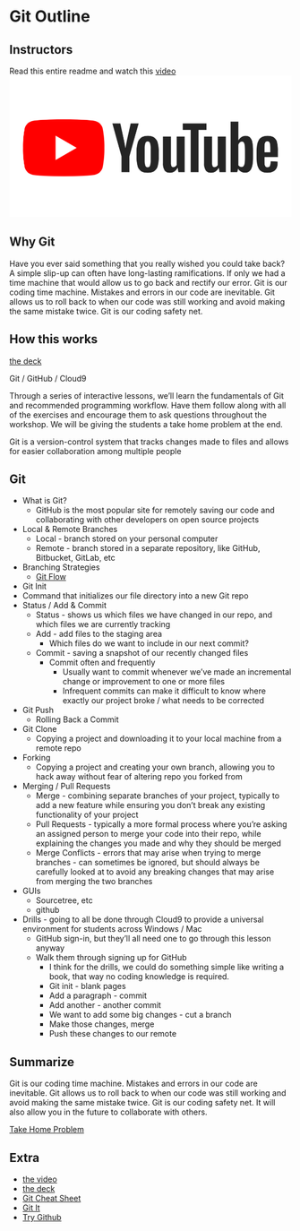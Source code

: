 # Git Outline

## Instructors

Read this entire readme and watch this [video](https://youtu.be/NuILmfGGEiU)
[![outline video](https://github.com/IvyRueb/Thinkful-Workshops/blob/master/assets/YouTube.png)](https://youtu.be/NuILmfGGEiU)


## Why Git

Have you ever said something that you really wished you could take back? A simple slip-up can often have long-lasting ramifications. If only we had a time machine that would allow us to go back and rectify our error. Git is our coding time machine. Mistakes and errors in our code are inevitable. Git allows us to roll back to when our code was still working and avoid making the same mistake twice. Git is our coding safety net.

## How this works

[the deck](https://github.com/IvyRueb/Thinkful-Workshops/blob/master/git/Git_Slides.pdf)

Git / GitHub / Cloud9

Through a series of interactive lessons, we’ll learn the fundamentals of Git and recommended programming workflow. Have them follow along with all of the exercises and encourage them to ask questions throughout the workshop. We will be giving the students a take home problem at the end.

Git is a version-control system that tracks changes made to files and allows for easier collaboration among multiple people

## Git

* What is Git?
  * GitHub is the most popular site for remotely saving our code and collaborating with other developers on open source projects
* Local & Remote Branches
  * Local - branch stored on your personal computer
  * Remote - branch stored in a separate repository, like GitHub, Bitbucket, GitLab, etc
* Branching Strategies
  * [Git Flow](https://www.atlassian.com/git/tutorials/comparing-workflows/gitflow-workflow)
* Git Init
* Command that initializes our file directory into a new Git repo
* Status / Add & Commit
  * Status - shows us which files we have changed in our repo, and which files we are currently tracking
  * Add - add files to the staging area
    * Which files do we want to include in our next commit?
  * Commit - saving a snapshot of our recently changed files
    * Commit often and frequently
      * Usually want to commit whenever we’ve made an incremental change or improvement to one or more files
      * Infrequent commits can make it difficult to know where exactly our project broke / what needs to be corrected
* Git Push
  * Rolling Back a Commit
* Git Clone
  * Copying a project and downloading it to your local machine from a remote repo
* Forking
  * Copying a project and creating your own branch, allowing you to hack away without fear of altering repo you forked from
* Merging / Pull Requests
  * Merge - combining separate branches of your project, typically to add a new feature while ensuring you don’t break any existing functionality of your project
  * Pull Requests - typically a more formal process where you’re asking an assigned person to merge your code into their repo, while explaining the changes you made and why they should be merged
  * Merge Conflicts - errors that may arise when trying to merge branches - can sometimes be ignored, but should always be carefully looked at to avoid any breaking changes that may arise from merging the two branches
* GUIs
  * Sourcetree, etc
  * github
* Drills - going to all be done through Cloud9 to provide a universal environment for students across Windows / Mac
  * GitHub sign-in, but they’ll all need one to go through this lesson anyway
  * Walk them through signing up for GitHub
    * I think for the drills, we could do something simple like writing a book, that way no coding knowledge is required.
    * Git init - blank pages
    * Add a paragraph - commit 
    * Add another - another commit
    * We want to add some big changes - cut a branch
    * Make those changes, merge
    * Push these changes to our remote

## Summarize

Git is our coding time machine. Mistakes and errors in our code are inevitable. Git allows us to roll back to when our code was still working and avoid making the same mistake twice. Git is our coding safety net. It will also allow you in the future to collaborate with others.

[Take Home Problem](https://codepen.io/chrisbridges/pen/aRLQgo?editors=0010)


## Extra

* [the video](https://youtu.be/NuILmfGGEiU)
* [the deck](https://github.com/IvyRueb/Thinkful-Workshops/blob/master/git/Git_Slides.pdf)
* [Git Cheat Sheet](https://github.com/IvyRueb/Thinkful-Workshops/blob/master/git/Git_Cheat_Sheet.pdf)
* [Git It](https://github.com/jlord/git-it-electron#what-to-install)
* [Try Github](https://try.github.io/)
